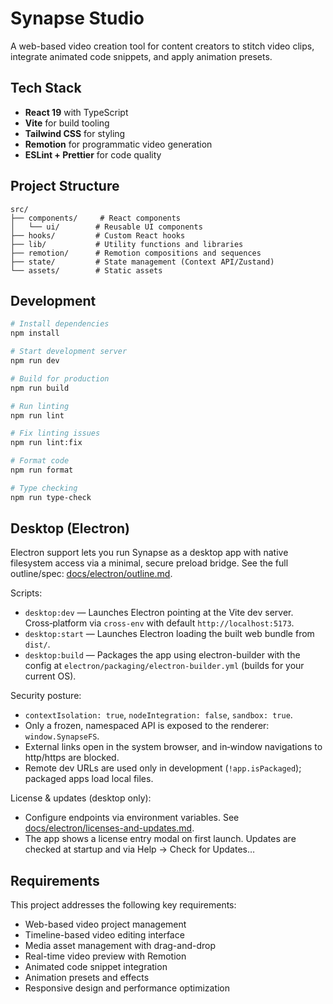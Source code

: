# Synapse Studio

A web-based video creation tool for content creators to stitch video clips, integrate animated code snippets, and apply animation presets.

## Tech Stack

- **React 19** with TypeScript
- **Vite** for build tooling
- **Tailwind CSS** for styling
- **Remotion** for programmatic video generation
- **ESLint + Prettier** for code quality

## Project Structure

```
src/
├── components/     # React components
│   └── ui/        # Reusable UI components
├── hooks/         # Custom React hooks
├── lib/           # Utility functions and libraries
├── remotion/      # Remotion compositions and sequences
├── state/         # State management (Context API/Zustand)
└── assets/        # Static assets
```

## Development

```bash
# Install dependencies
npm install

# Start development server
npm run dev

# Build for production
npm run build

# Run linting
npm run lint

# Fix linting issues
npm run lint:fix

# Format code
npm run format

# Type checking
npm run type-check
```

## Desktop (Electron)

Electron support lets you run Synapse as a desktop app with native filesystem access via a minimal, secure preload bridge. See the full outline/spec: [docs/electron/outline.md](docs/electron/outline.md).

Scripts:

- `desktop:dev` — Launches Electron pointing at the Vite dev server. Cross‑platform via `cross-env` with default `http://localhost:5173`.
- `desktop:start` — Launches Electron loading the built web bundle from `dist/`.
- `desktop:build` — Packages the app using electron-builder with the config at `electron/packaging/electron-builder.yml` (builds for your current OS).

Security posture:

- `contextIsolation: true`, `nodeIntegration: false`, `sandbox: true`.
- Only a frozen, namespaced API is exposed to the renderer: `window.SynapseFS`.
- External links open in the system browser, and in‑window navigations to http/https are blocked.
- Remote dev URLs are used only in development (`!app.isPackaged`); packaged apps load local files.

License & updates (desktop only):

- Configure endpoints via environment variables. See [docs/electron/licenses-and-updates.md](docs/electron/licenses-and-updates.md).
- The app shows a license entry modal on first launch. Updates are checked at startup and via Help → Check for Updates…

## Requirements

This project addresses the following key requirements:

- Web-based video project management
- Timeline-based video editing interface
- Media asset management with drag-and-drop
- Real-time video preview with Remotion
- Animated code snippet integration
- Animation presets and effects
- Responsive design and performance optimization
